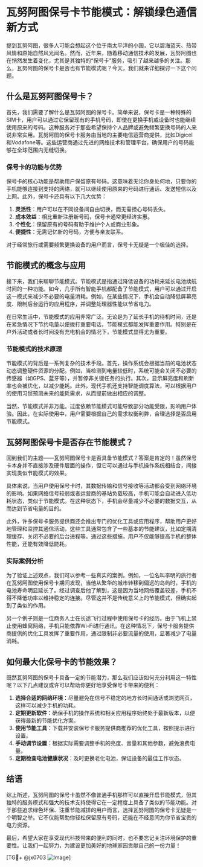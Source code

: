 # 瓦努阿图保号卡节能模式：解锁绿色通信新方式

提到瓦努阿图，很多人可能会想起这个位于南太平洋的小国，它以碧海蓝天、热带风情和原始自然风光闻名。然而，近年来，随着移动通信技术的发展，瓦努阿图也在悄然发生着变化，尤其是其独特的“保号卡”服务，吸引了越来越多的关注。那么，瓦努阿图的保号卡是否也有节能模式呢？今天，我们就来详细探讨一下这个问题。

## 什么是瓦努阿图保号卡？

首先，我们需要了解什么是瓦努阿图的保号卡。简单来说，保号卡是一种特殊的SIM卡，用户可以通过它保留现有的手机号码，即使在更换手机或设备时也能继续使用原来的号码。这种服务对于那些希望保持个人品牌或避免频繁更换号码的人来说非常实用。瓦努阿图的保号卡服务由当地的主要电信运营商提供，比如Digicel和Vodafone等。这些运营商通过先进的网络技术和管理平台，确保用户的号码能够在全球范围内无缝切换。

### 保号卡的功能与优势

保号卡的核心功能是帮助用户保留原有号码。这意味着无论你身处何地，只要你的手机能够连接到支持的网络，就可以继续使用原来的号码进行通话、发送短信以及上网。此外，保号卡还具有以下几大优势：

1. **灵活性**：用户可以在不同设备间自由切换，而无需担心号码丢失。
2. **成本效益**：相比重新注册新号码，保号卡通常更经济实惠。
3. **个性化**：保留原有的号码有助于维护个人或商业形象。
4. **便捷性**：无需记忆新的号码，方便与亲友联系。

对于经常旅行或需要频繁更换设备的用户而言，保号卡无疑是一个极佳的选择。

## 节能模式的概念与应用

接下来，我们来聊聊节能模式。节能模式是指通过降低设备的功耗来延长电池续航时间的一种功能。如今，几乎所有智能手机都配备了节能模式，用户可以通过开启这一模式来减少不必要的电量消耗。例如，在某些情况下，手机会自动降低屏幕亮度、限制后台运行的应用程序，并调整处理器性能以节省电力。

在日常生活中，节能模式的应用非常广泛。无论是为了延长手机的待机时间，还是在紧急情况下节约电量以便拨打重要电话，节能模式都能发挥重要作用。特别是在户外活动或者长时间没有充电机会的情况下，节能模式显得尤为重要。

### 节能模式的技术原理

节能模式的背后是一系列复杂的技术手段。首先，操作系统会根据当前的电池状态动态调整硬件资源的分配。例如，当检测到电量较低时，系统可能会关闭不必要的传感器（如GPS、蓝牙等），并暂停非关键任务的执行。其次，显示屏亮度和刷新率也会被优化，以减少能耗。此外，现代手机还支持智能调度算法，可以根据用户的使用习惯预测未来的能耗需求，从而提前做出相应的调整。

当然，节能模式并非万能。过度依赖节能模式可能导致部分功能受限，影响用户体验。因此，在实际使用中，用户需要根据自己的需求权衡利弊，合理选择是否启用节能模式。

## 瓦努阿图保号卡是否存在节能模式？

回到我们的主题——瓦努阿图保号卡是否具备节能模式？答案是肯定的！虽然保号卡本身并不直接涉及硬件层面的操作，但它可以通过与手机操作系统相结合，间接实现类似节能模式的效果。

具体来说，当用户使用保号卡时，其数据传输和信号接收等活动都会受到网络环境的影响。如果网络信号较弱或者运营商的基站负载较高，手机可能会自动进入低功耗状态，类似于节能模式。在这种状态下，手机会尽量减少不必要的数据交互，从而达到节省电量的目的。

此外，许多保号卡服务提供商还会推出专门的优化工具或应用程序，帮助用户更好地管理和监控其通信活动。这些工具通常包含了一些基本的节能建议，比如定期清理缓存、关闭不必要的后台进程等。通过这些措施，用户不仅能够提高手机的整体性能，还能有效降低能耗。

### 实际案例分析

为了验证上述观点，我们可以参考一些真实的案例。例如，一位名叫李明的旅行者在瓦努阿图使用保号卡期间发现，当他从繁华的城市转移到偏远的岛屿时，手机的电池寿命明显延长了。经过调查后他了解到，这是因为当地网络覆盖较差，手机不得不降低功率以维持稳定的连接。尽管这并不是传统意义上的节能模式，但确实起到了类似的作用。

另一个例子则是一位商务人士在长途飞行过程中使用保号卡的经历。由于飞机上禁止使用蜂窝网络，手机只能依靠Wi-Fi进行通讯。在这种情况下，保号卡服务提供商提供的优化工具发挥了重要作用，通过限制非必要流量的使用，显著减少了电量消耗。

## 如何最大化保号卡的节能效果？

既然瓦努阿图的保号卡具备一定的节能潜力，那么我们应该如何充分利用这一特性呢？以下几点建议或许可以帮助你更好地享受保号卡带来的便利：

1. **选择合适的网络环境**：尽量避免在信号不稳定的地方长时间通话或浏览网页，这样可以减少手机的功耗。
2. **定期更新软件**：确保手机的操作系统和相关应用程序始终处于最新版本，以便获得最新的节能优化方案。
3. **使用节能工具**：下载并安装保号卡服务提供商推荐的优化工具，按照提示进行设置。
4. **手动调节设置**：根据实际需要调整手机的亮度、音量和其他参数，避免浪费电量。
5. **定期检查电池健康状况**：及时更换老化电池，保证设备的最佳工作状态。

## 结语

综上所述，瓦努阿图的保号卡虽然不像普通手机那样可以直接开启节能模式，但其独特的服务模式和强大的技术支持使得它在一定程度上具备了类似的节能功能。对于那些追求绿色环保、注重节能减排的用户而言，选择瓦努阿图的保号卡无疑是一个明智之举。它不仅能帮助你轻松保留原有号码，还能在不经意间为你节省宝贵的电力资源。

最后，希望大家在享受现代科技带来的便利的同时，也不要忘记关注环境保护的重要性。让我们一起努力，为建设更加美好的地球家园贡献自己的一份力量！

[TG💪+ @jx0703 ![Image](https://github.com/user-attachments/assets/dbca1d08-cadb-493c-b0ec-ad6f7a83f270)]